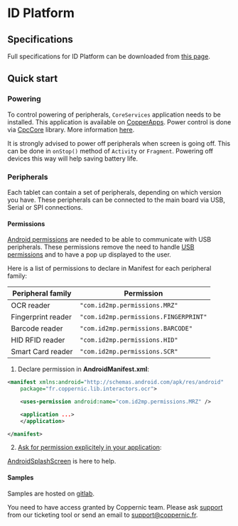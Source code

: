 ID Platform
===========

Specifications
--------------

Full specifications for ID Platform can be downloaded from [this page](https://www.coppernic.fr/en/documentations/).

Quick start
-----------

### Powering

To control powering of peripherals, `CoreServices` application needs to be installed.
This application is available on [CopperApps](copperapps.md).
Power control is done via [CpcCore](core.md) library.
More information [here](core/power.md).

It is strongly advised to power off peripherals when screen is going off. This can be done
in `onStop()` method of `Activity` or `Fragment`. Powering off devices this way
will help saving battery life.

### Peripherals

Each tablet can contain a set of peripherals, depending on which version you have. These peripherals can be connected to the main board via USB, Serial or SPI connections.

#### Permissions

[Android permissions](https://developer.android.com/guide/topics/permissions/overview) are needed to be able to communicate with USB peripherals.
These permissions remove the need to handle [USB permissions](https://developer.android.com/guide/topics/connectivity/usb/host) and to have a pop up displayed to the user.

Here is a list of permissions to declare in Manifest for each peripheral family:

| Peripheral family | Permission |
| ----------------- | ---------- |
| OCR reader | `"com.id2mp.permissions.MRZ"` |
| Fingerprint reader | `"com.id2mp.permissions.FINGERPRINT"` |
| Barcode reader | `"com.id2mp.permissions.BARCODE"` |
| HID RFID reader | `"com.id2mp.permissions.HID"` |
| Smart Card reader | `"com.id2mp.permissions.SCR"` |

1. Declare permission in **AndroidManifest.xml**:

```xml
<manifest xmlns:android="http://schemas.android.com/apk/res/android"
    package="fr.coppernic.lib.interactors.ocr">

    <uses-permission android:name="com.id2mp.permissions.MRZ" />

    <application ...>
    </application>

</manifest>
```

2. [Ask for permission explicitely in your application](https://developer.android.com/training/permissions/requesting#perm-check):

[AndroidSplashScreen](https://github.com/Coppernic/AndroidSplashScreen) is here to help.

#### Samples

Samples are hosted on [gitlab](https://gitlab.com/Coppernic/idplatform/).

You need to have access granted by Coppernic team. Please ask [support](https://support.coppernic.fr/index.php) from our ticketing tool or send an email to [support@coppernic.fr](mailto://support@coppernic.fr).
